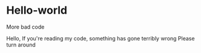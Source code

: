# Hello-world
More bad code

Hello, If you're reading my code, something has gone terribly wrong
Please turn around
